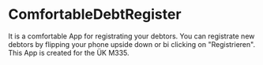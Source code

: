 # ComfortableDebtRegister
It is a comfortable App for registrating your debtors. You can registrate new debtors by flipping your phone upside down or bi clicking on "Registrieren". This App is created for the ÜK M335.
